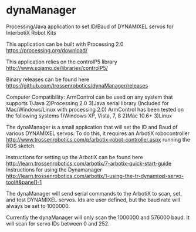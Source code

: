 dynaManager
===========

Processing/Java application to set ID/Baud of DYNAMIXEL servos for InterbotiX Robot Kits


This application can be built with Processing 2.0
https://processing.org/download/

This application relies on the controlP5 library
http://www.sojamo.de/libraries/controlP5/

Binary releases can be found here
https://github.com/trossenrobotics/dynaManager/releases

Computer Compatibility:
ArmControl can be used on any system that supports
  1)Java
  2)Processing 2.0
  3)Java serial library (Included for Mac/Windows/Linux with processing 2.0)
ArmControl has been tested on the following systems
  1)Windows XP, Vista, 7, 8
  2)Mac 10.6+
  3)Linux

The dynaManager is a small application that will set the ID and Baud of various DYNAMIXEL servos. To do this, it requires an ArbotiX robocontroller
http://www.trossenrobotics.com/p/arbotix-robot-controller.aspx
running the ROS sketch. 

Instructions for setting up the ArbotiX can be found here
http://learn.trossenrobotics.com/arbotix/7-arbotix-quick-start-guide
Instructions for using the Dynamanager
http://learn.trossenrobotics.com/arbotix/1-using-the-tr-dynamixel-servo-tool#&panel1-1


The dynaManager will send serial commands to the ArbotiX to scan, set, and test DYNAMIXEL servos. Ids are user defined, but the baud rate will always be set to 1000000.


Currently the dynaManager will only scan the 1000000 and 576000 baud. It will scan for servo IDs between 0 and 252.


